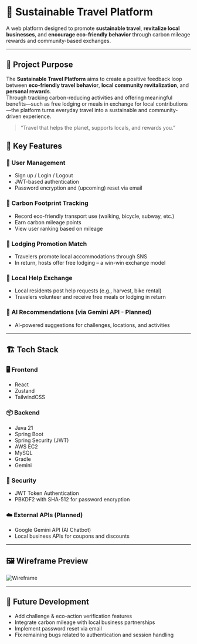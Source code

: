 # 🌱 Sustainable Travel Platform

A web platform designed to promote **sustainable travel**, **revitalize local businesses**, and **encourage eco-friendly behavior** through carbon mileage rewards and community-based exchanges.

---
## 🎯 Project Purpose

The **Sustainable Travel Platform** aims to create a positive feedback loop between **eco-friendly travel behavior**, **local community revitalization**, and **personal rewards**.  
Through tracking carbon-reducing activities and offering meaningful benefits—such as free lodging or meals in exchange for local contributions—the platform turns everyday travel into a sustainable and community-driven experience.

> “Travel that helps the planet, supports locals, and rewards you.”



## 🧩 Key Features

### 👤 User Management
- Sign up / Login / Logout
- JWT-based authentication
- Password encryption and (upcoming) reset via email

### 🌿 Carbon Footprint Tracking
- Record eco-friendly transport use (walking, bicycle, subway, etc.)
- Earn carbon mileage points
- View user ranking based on mileage

### 🏡 Lodging Promotion Match
- Travelers promote local accommodations through SNS
- In return, hosts offer free lodging – a win-win exchange model

### 🤝 Local Help Exchange
- Local residents post help requests (e.g., harvest, bike rental)
- Travelers volunteer and receive free meals or lodging in return

### 🤖 AI Recommendations (via Gemini API - Planned)
- AI-powered suggestions for challenges, locations, and activities

---

## 🏗️ Tech Stack

### 🖥️ Frontend
- React 
- Zustand
- TailwindCSS 

### 📦 Backend
- Java 21
- Spring Boot
- Spring Security (JWT)
- AWS EC2
- MySQL
- Gradle
- Gemini

### 🔐 Security
- JWT Token Authentication
- PBKDF2 with SHA-512 for password encryption

### ☁️ External APIs (Planned)
- Google Gemini API (AI Chatbot)
- Local business APIs for coupons and discounts

---
## 🖼️ Wireframe Preview

![Wireframe](./와이어프레임.svg)

---

## 🔮 Future Development

-  Add challenge & eco-action verification features
-  Integrate carbon mileage with local business partnerships
-  Implement password reset via email
-  Fix remaining bugs related to authentication and session handling
